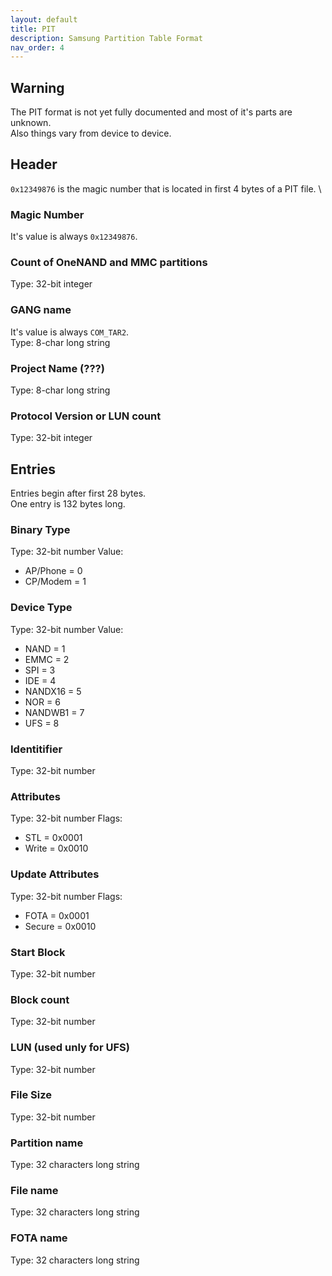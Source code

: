 ```yaml
---
layout: default
title: PIT
description: Samsung Partition Table Format
nav_order: 4
---
```


## Warning
The PIT format is not yet fully documented and most of it's parts are unknown. \
Also things vary from device to device.

## Header
`0x12349876` is the magic number that is located in first 4 bytes of a PIT file. \
### Magic Number
It's value is always `0x12349876`.
### Count of OneNAND and MMC partitions
Type: 32-bit integer
### GANG name
It's value is always `COM_TAR2`. \
Type: 8-char long string
### Project Name (???)
Type: 8-char long string
### Protocol Version or LUN count
Type: 32-bit integer

## Entries
Entries begin after first 28 bytes. \
One entry is 132 bytes long.
### Binary Type
Type: 32-bit number
Value: 
* AP/Phone = 0
* CP/Modem = 1

### Device Type
Type: 32-bit number
Value:
* NAND = 1
* EMMC = 2
* SPI = 3
* IDE = 4
* NANDX16 = 5
* NOR = 6
* NANDWB1 = 7
* UFS = 8

### Identitifier
Type: 32-bit number

### Attributes
Type: 32-bit number
Flags:
* STL = 0x0001
* Write = 0x0010

### Update Attributes
Type: 32-bit number
Flags:
* FOTA = 0x0001
* Secure = 0x0010

### Start Block
Type: 32-bit number
### Block count
Type: 32-bit number
### LUN (used unly for UFS)
Type: 32-bit number
### File Size
Type: 32-bit number
### Partition name
Type: 32 characters long string
### File name
Type: 32 characters long string
### FOTA name
Type: 32 characters long string
